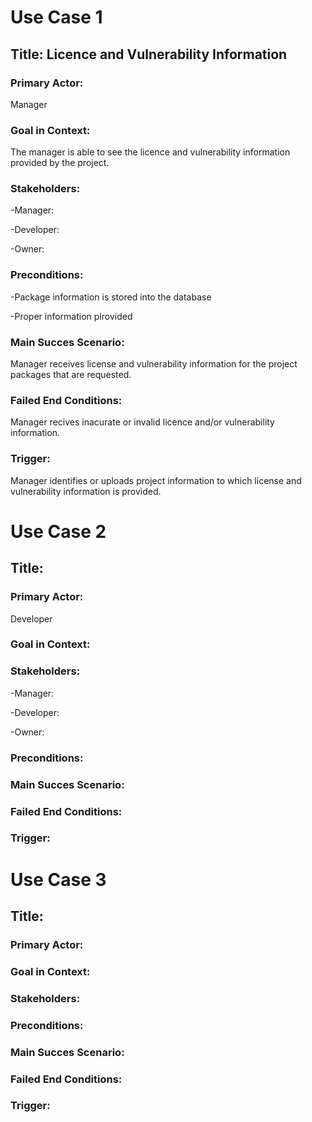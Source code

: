 # Use Case 1
## Title: Licence and Vulnerability Information
### Primary Actor:
Manager

### Goal in Context:  
The manager is able to see the licence and vulnerability information provided by the project.

### Stakeholders:  
-Manager:

-Developer:

-Owner:

### Preconditions:
-Package information is stored into the database  

-Proper information plrovided

### Main Succes Scenario:  
Manager receives license and vulnerability
information for the project packages that are requested.

### Failed End Conditions:  
Manager recives inacurate or invalid licence and/or vulnerability information. 

### Trigger:
Manager identifies or uploads project information to which license and
vulnerability information is provided.

# Use Case 2
## Title: 
### Primary Actor:
Developer

### Goal in Context:  


### Stakeholders:  
-Manager:

-Developer:

-Owner:

### Preconditions:


### Main Succes Scenario:  


### Failed End Conditions:  
 

### Trigger:

# Use Case 3
## Title: 
### Primary Actor:


### Goal in Context:  


### Stakeholders:  

### Preconditions:


### Main Succes Scenario:  


### Failed End Conditions:  
 

### Trigger:



